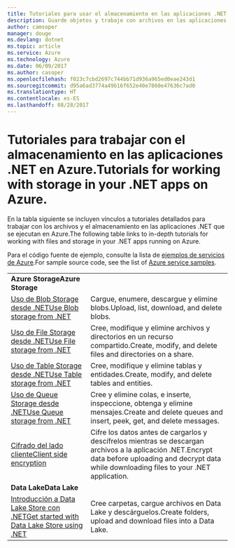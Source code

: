 ```yaml
---
title: Tutoriales para usar el almacenamiento en las aplicaciones .NET en Azure
description: Guarde objetos y trabaje con archivos en las aplicaciones .NET que se ejecutan en Azure
author: camsoper
manager: douge
ms.devlang: dotnet
ms.topic: article
ms.service: Azure
ms.technology: Azure
ms.date: 06/09/2017
ms.author: casoper
ms.openlocfilehash: f023c7cbd2697c744bb71d936a965ed0eae243d1
ms.sourcegitcommit: d95a6ad3774a49b16f652e40e7860e47636c7ad0
ms.translationtype: HT
ms.contentlocale: es-ES
ms.lasthandoff: 08/28/2017
---
```

# <a name="tutorials-for-working-with-storage-in-your-net-apps-on-azure"></a><span data-ttu-id="c8675-103">Tutoriales para trabajar con el almacenamiento en las aplicaciones .NET en Azure.</span><span class="sxs-lookup"><span data-stu-id="c8675-103">Tutorials for working with storage in your .NET apps on Azure.</span></span>

<span data-ttu-id="c8675-104">En la tabla siguiente se incluyen vínculos a tutoriales detallados para trabajar con los archivos y el almacenamiento en las aplicaciones .NET que se ejecutan en Azure.</span><span class="sxs-lookup"><span data-stu-id="c8675-104">The following table links to in-depth tutorials for working with files and storage in your .NET apps running on Azure.</span></span>

<span data-ttu-id="c8675-105">Para el código fuente de ejemplo, consulte la lista de [ejemplos de servicios de Azure](https://azure.microsoft.com/resources/samples/?platform=dotnet).</span><span class="sxs-lookup"><span data-stu-id="c8675-105">For sample source code, see the list of [Azure service samples](https://azure.microsoft.com/resources/samples/?platform=dotnet).</span></span>

| | |
|---|---|
| <span data-ttu-id="c8675-106">**Azure Storage**</span><span class="sxs-lookup"><span data-stu-id="c8675-106">**Azure Storage**</span></span> ||
| <span data-ttu-id="c8675-107">[Uso de Blob Storage desde .NET][1]</span><span class="sxs-lookup"><span data-stu-id="c8675-107">[Use Blob storage from .NET][1]</span></span> | <span data-ttu-id="c8675-108">Cargue, enumere, descargue y elimine blobs.</span><span class="sxs-lookup"><span data-stu-id="c8675-108">Upload, list, download, and delete blobs.</span></span> |
| <span data-ttu-id="c8675-109">[Uso de File Storage desde .NET][4]</span><span class="sxs-lookup"><span data-stu-id="c8675-109">[Use File storage from .NET][4]</span></span> | <span data-ttu-id="c8675-110">Cree, modifique y elimine archivos y directorios en un recurso compartido.</span><span class="sxs-lookup"><span data-stu-id="c8675-110">Create, modify, and delete files and directories on a share.</span></span> | 
| <span data-ttu-id="c8675-111">[Uso de Table Storage desde .NET][3]</span><span class="sxs-lookup"><span data-stu-id="c8675-111">[Use Table storage from .NET][3]</span></span> | <span data-ttu-id="c8675-112">Cree, modifique y elimine tablas y entidades.</span><span class="sxs-lookup"><span data-stu-id="c8675-112">Create, modify, and delete tables and entities.</span></span> |
| <span data-ttu-id="c8675-113">[Uso de Queue Storage desde .NET][2]</span><span class="sxs-lookup"><span data-stu-id="c8675-113">[Use Queue storage from .NET][2]</span></span> | <span data-ttu-id="c8675-114">Cree y elimine colas, e inserte, inspeccione, obtenga y elimine mensajes.</span><span class="sxs-lookup"><span data-stu-id="c8675-114">Create and delete queues and insert, peek, get, and delete messages.</span></span> |
| <span data-ttu-id="c8675-115">[Cifrado del lado cliente][5]</span><span class="sxs-lookup"><span data-stu-id="c8675-115">[Client side encryption][5]</span></span> | <span data-ttu-id="c8675-116">Cifre los datos antes de cargarlos y descífrelos mientras se descargan archivos a la aplicación .NET.</span><span class="sxs-lookup"><span data-stu-id="c8675-116">Encrypt data before uploading and decrypt data while downloading files to your .NET application.</span></span> 
|<span data-ttu-id="c8675-117">**Data Lake**</span><span class="sxs-lookup"><span data-stu-id="c8675-117">**Data Lake**</span></span>||
| <span data-ttu-id="c8675-118">[Introducción a Data Lake Store con .NET][6]</span><span class="sxs-lookup"><span data-stu-id="c8675-118">[Get started with Data Lake Store using .NET][6]</span></span> | <span data-ttu-id="c8675-119">Cree carpetas, cargue archivos en Data Lake y descárguelos.</span><span class="sxs-lookup"><span data-stu-id="c8675-119">Create folders, upload and download files into a Data Lake.</span></span> | 

[1]: /azure/storage/storage-dotnet-how-to-use-blobs
[2]: /azure/storage/storage-dotnet-how-to-use-queues
[3]: /azure/storage/storage-dotnet-how-to-use-tables
[4]: /azure/storage/storage-dotnet-how-to-use-files
[5]: /azure/storage/storage-client-side-encryption
[6]: /azure/data-lake-store/data-lake-store-get-started-net-sdk